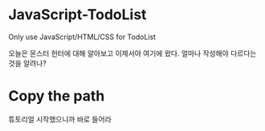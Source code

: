# JavaScript-TodoList
Only use JavaScript/HTML/CSS  for TodoList

오늘은 몬스터 헌터에 대해 알아보고 이제서야 여기에 왔다.
얼마나 작성해야 다르다는 것을 알려나?

# Copy the path
튜토리얼 시작했으니까 바로 들어라
